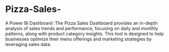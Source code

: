 # Pizza-Sales-
A Power BI Dashboard :The Pizza Sales Dashboard provides an in-depth analysis of sales trends and performance, focusing on daily and monthly patterns, along with product category insights. This tool is designed to help businesses optimize their menu offerings and marketing strategies by leveraging sales data.
